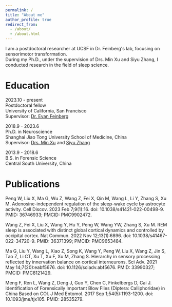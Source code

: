 ```yaml
---
permalink: /
title: "About me"
author_profile: true
redirect_from: 
  - /about/
  - /about.html
---
```


I am a postdoctoral researcher at UCSF in Dr. Feinberg's lab, focusing on sensorimotor transformation.    
During my Ph.D., under the supervision of Drs. Min Xu and Siyu Zhang, I conducted research in the field of sleep science.

Education
======
2023.10 - present    
Postdoctoral fellow  
              University of California, San Francisco  
              Supervisor: [Dr. Evan Feinberg](https://neurograd.ucsf.edu/people/evan-feinberg-phd)  
              
2018.9 - 2023.6   
Ph.D. in Neuroscience  
                Shanghai Jiao Tong University School of Medicine, China  
                Supervisor: [Drs. Min Xu](http://www.cebsit.cas.cn/yjz/xm_/ry/) and [Siyu Zhang](https://www.shsmu.edu.cn/cbms/info/1104/4110.htm)  
                
2013.9 - 2018.6  
B.S. in Forensic Science  
                Central South University, China

Publications
======
Peng W, Liu X, Ma G, Wu Z, Wang Z, Fei X, Qin M, Wang L, Li Y, Zhang S, Xu M. Adenosine-independent regulation of the sleep-wake cycle by astrocyte activity. Cell Discov. 2023 Feb 7;9(1):16. doi: 10.1038/s41421-022-00498-9. PMID: 36746933; PMCID: PMC9902472.  

Wang Z, Fei X, Liu X, Wang Y, Hu Y, Peng W, Wang YW, Zhang S, Xu M. REM sleep is associated with distinct global cortical dynamics and controlled by occipital cortex. Nat Commun. 2022 Nov 12;13(1):6896. doi: 10.1038/s41467-022-34720-9. PMID: 36371399; PMCID: PMC9653484.  

Ma G, Liu Y, Wang L, Xiao Z, Song K, Wang Y, Peng W, Liu X, Wang Z, Jin S, Tao Z, Li CT, Xu T, Xu F, Xu M, Zhang S. Hierarchy in sensory processing reflected by innervation balance on cortical interneurons. Sci Adv. 2021 May 14;7(20):eabf5676. doi: 10.1126/sciadv.abf5676. PMID: 33990327; PMCID: PMC8121429.  

Meng F, Ren L, Wang Z, Deng J, Guo Y, Chen C, Finkelbergs D, Cai J. Identification of Forensically Important Blow Flies (Diptera: Calliphoridae) in China Based on COI. J Med Entomol. 2017 Sep 1;54(5):1193-1200. doi: 10.1093/jme/tjx105. PMID: 28535279.  

